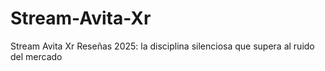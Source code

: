 # Stream-Avita-Xr
Stream Avita Xr Reseñas 2025: la disciplina silenciosa que supera al ruido del mercado
